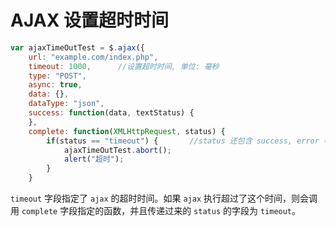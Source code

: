 # AJAX 设置超时时间

```js
var ajaxTimeOutTest = $.ajax({
    url: "example.com/index.php",
    timeout: 1000,      //设置超时时间, 单位: 毫秒
    type: "POST",
    async: true,
    data: {},
    dataType: "json",
    success: function(data, textStatus) {
    },
    complete: function(XMLHttpRequest, status) {
        if(status == "timeout") {       //status 还包含 success, error 等值
            ajaxTimeOutTest.abort();
            alert("超时");
        }
    }
```

`timeout` 字段指定了 `ajax` 的超时时间。如果 `ajax` 执行超过了这个时间，则会调用 `complete` 字段指定的函数，并且传递过来的 `status` 的字段为 `timeout`。
